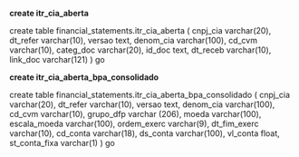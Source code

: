 **create itr_cia_aberta**

create table financial_statements.itr_cia_aberta
(
   	cnpj_cia varchar(20),
	dt_refer varchar(10),
	versao text,
	denom_cia varchar(100),
   	cd_cvm varchar(10),
	categ_doc varchar(20),
	id_doc text,
	dt_receb varchar(10),
	link_doc varchar(121)
)
go


**create itr_cia_aberta_bpa_consolidado**

create table financial_statements.itr_cia_aberta_bpa_consolidado
(
    cnpj_cia varchar(20),
    dt_refer varchar(10),
	versao text,
	denom_cia varchar(100),
    cd_cvm varchar(10),
	grupo_dfp varchar (206),
	moeda varchar(100),
	escala_moeda varchar(100),
	ordem_exerc varchar(9),
	dt_fim_exerc varchar(10),
	cd_conta varchar(18),
    ds_conta varchar(100),
	vl_conta float,
	st_conta_fixa varchar(1)
)
go
